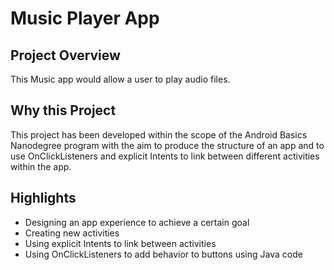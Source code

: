 # Music Player App 	

## Project Overview
This Music app would allow a user to play audio files. 

## Why this Project

This project has been developed within the scope of the Android Basics Nanodegree program with the aim to produce the structure of an app and to use OnClickListeners and explicit Intents to link between different activities within the app.

## Highlights
- Designing an app experience to achieve a certain goal
- Creating new activities
- Using explicit Intents to link between activities
- Using OnClickListeners to add behavior to buttons using Java code
